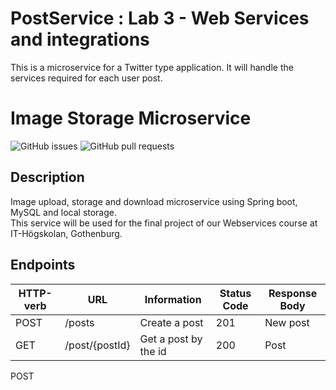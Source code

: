 # PostService : Lab 3 - Web Services and integrations

This is a microservice for a Twitter type application.
It will handle the services required for each user post.  


# Image Storage Microservice

![GitHub issues](https://img.shields.io/github/issues-raw/patlenlix/image-storage)
![GitHub pull requests](https://img.shields.io/github/issues-pr/patlenlix/image-storage)

## Description

Image upload, storage and download microservice using Spring boot, MySQL and local storage. <br/>
This service will be used for the final project of our Webservices course at IT-Högskolan, Gothenburg.

## Endpoints

| HTTP-verb | URL            | Information          | Status Code | Response Body |
|-----------|----------------|----------------------|-------------|---------------|
| POST      | /posts         | Create a post        | 201         | New post      | 
| GET       | /post/{postId} | Get a post by the id | 200         | Post          | 

POST 
